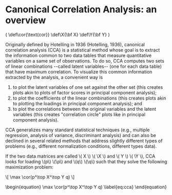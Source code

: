 # Canonical Correlation Analysis: an overview

\(
   \def\cor{\text{cor}}
   \def\X{\bf X}
   \def\Y{\bf Y}
\)

Originally defined by Hotelling in 1936 (Hotelling, 1936),
canonical correlation analysis (CCA)
is a statistical method whose goal is to extract the
information common to two data tables that measure quantitative
variables on a same set of observations.
To do so, CCA computes two sets of linear combinations --called latent variables--
(one for each data table) that have maximum correlation.
To visualize this common information 
extracted by the analysis, 
a convenient way
is 
1. to plot the latent variables of one set against the other set
(this creates plots akin to plots of factor scores in principal component analysis);
2. to plot the coefficients of the linear combinations 
(this creates plots akin to  plotting the loadings in principal component analysis); and
3. to plot the correlations between the original variables and the latent variables (this creates "correlation circle" plots like in principal component analysis).

CCA generalizes many standard statistical techniques 
(e.g., multiple regression, analysis of variance, discriminant analysis)
and can also be declined in several related methods
that address
slightly different types of problems 
(e.g., different normalization conditions, different types data).

If the two data matrices are called \\( X \\) \\( \X \\) and \\( Y \\) \\( \Y \\), CCA looks for loading \\(p\\) \\(\p\\) and \\(q\\) \\(\q\\) such that they solve the following maximization problem:

\\[
  \max \cor(p^\top X^\top Y q)
\\]

\begin{equation}
  \max \cor(p^\top X^\top Y q)
  \label{eq:cca}
\end{equation}


